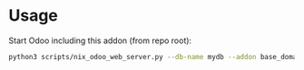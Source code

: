 # Usage

Start Odoo including this addon (from repo root):

```bash
python3 scripts/nix_odoo_web_server.py --db-name mydb --addon base_domain_inverse_function
```
